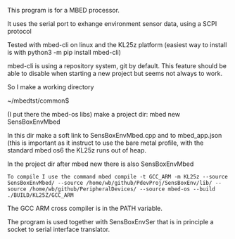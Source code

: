 This program is for a MBED processor. 

It uses the serial port to exhange environment sensor data, using a SCPI protocol 
 
Tested with mbed-cli  on linux and the KL25z  platform (easiest way to install is with python3 -m pip install mbed-cli) 

mbed-cli  is using a repository system, git by default.  This feature should be able to disable when starting a new project but seems not always to work.

So I make a working directory 

~/mbedtst/common$

(I put there the mbed-os libs) 
make  a project dir:    mbed new SensBoxEnvMbed

In this dir make a soft link to SensBoxEnvMbed.cpp and to mbed_app.json  (this is important as it instruct to use the bare metal profile, with the standard mbed os6 the KL25z runs out of heap. 

In the project dir  after mbed new  there is also SensBoxEnvMbed  

```
To compile I use the command mbed compile -t GCC_ARM -m KL25z --source SensBoxEnvMbed/ --source /home/wb/github/PdevProj/SensBoxEnv/lib/ --source /home/wb/github/PeripheralDevices/ --source mbed-os --build ./BUILD/KL25Z/GCC_ARM
``` 

The GCC ARM cross compiler is in the PATH variable. 

The program is used together with SensBoxEnvSer that is in principle a socket to serial interface translator. 








